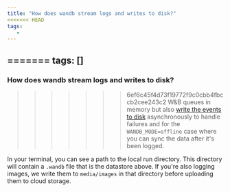 ```yaml
---
title: "How does wandb stream logs and writes to disk?"
<<<<<<< HEAD
tags:
   - 
---
```


=======
tags: []
---

### How does wandb stream logs and writes to disk?
>>>>>>> 6ef6c45f4d73f19772f9c0cbb4fbccb2cee243c2
W&B queues in memory but also [write the events to disk](https://github.com/wandb/wandb/blob/7cc4dd311f3cdba8a740be0dc8903075250a914e/wandb/sdk/internal/datastore.py) asynchronously to handle failures and for the `WANDB_MODE=offline` case where you can sync the data after it's been logged.

In your terminal, you can see a path to the local run directory. This directory will contain a `.wandb` file that is the datastore above. If you're also logging images, we write them to `media/images` in that directory before uploading them to cloud storage.